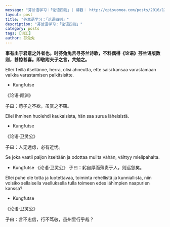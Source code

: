 ```yaml
---
message: "芬兰语学习：「论语四则」| 请戳： http://opisuomea.com/posts/2016/12/26/lunyu "
layout: post
title: "芬兰语学习：「论语四则」"
description: "芬兰语学习：「论语四则」"
category: posts
tags: [词汇]
author: 芬兔兔
---
```


**事有出于君意之外者也。时芬兔兔苦寻芬兰诗歌，不料偶得《论语》芬兰语版数则，甚惊甚喜。即敬附夫子之言，共勉之。**

Ellei Teillä itsellänne, herra, olisi ahneutta, ette saisi kansaa varastamaan vaikka varastamisen palkitsisitte.
- Kungfutse

《论语·颜渊》

子曰：苟子之不欲，虽赏之不窃。


Ellei ihminen huolehdi kaukaisista, hän saa surua läheisistä.
- Kungfutse

《论语·卫灵公》

子曰：人无远虑，必有近忧。



Se joka vaatii paljon itseltään ja odottaa muilta vähän, välttyy mielipahalta.
- Kungfutse
《论语·卫灵公》
子曰：躬自厚而薄责于人，则远怨矣。



Ellei puhe ole totta ja luotettavaa, toiminta rehellistä ja kunniallista, niin voisiko sellaisella vaelluksella tulla toimeen edes lähimpien naapurien kanssa?
- Kungfutse

《论语·卫灵公》

子曰：言不忠信，行不笃敬，虽州里行乎哉？
